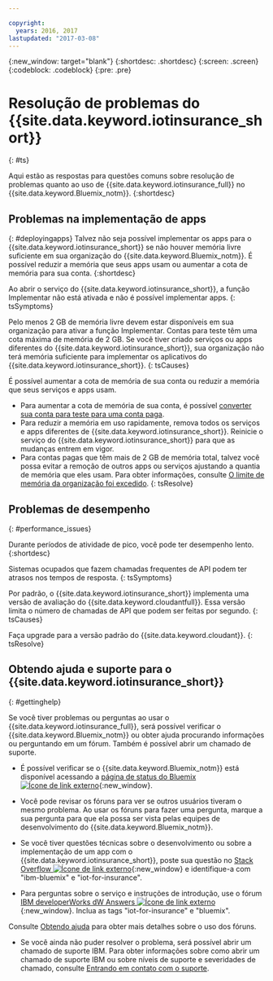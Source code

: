 ```yaml
---

copyright:
  years: 2016, 2017
lastupdated: "2017-03-08"
---
```


<!-- Common attributes used in the template are defined as follows: -->
{:new_window: target="blank"}
{:shortdesc: .shortdesc}
{:screen: .screen}
{:codeblock: .codeblock}
{:pre: .pre}


# Resolução de problemas do {{site.data.keyword.iotinsurance_short}}
{: #ts}

Aqui estão as respostas para questões comuns sobre resolução de problemas quanto ao uso de {{site.data.keyword.iotinsurance_full}} no {{site.data.keyword.Bluemix_notm}}.
{:shortdesc}

## Problemas na implementação de apps
{: #deployingapps}
Talvez não seja possível implementar os apps para o {{site.data.keyword.iotinsurance_short}} se não houver memória livre suficiente em sua organização do {{site.data.keyword.Bluemix_notm}}. É
possível reduzir a memória que seus apps usam ou aumentar a cota de memória para sua conta.
{:shortdesc}

Ao abrir o serviço do {{site.data.keyword.iotinsurance_short}}, a função Implementar não está ativada e não é possível implementar apps.
{: tsSymptoms}

Pelo menos 2 GB de memória livre devem estar disponíveis em sua organização para ativar a função Implementar. Contas para teste têm uma cota máxima de memória de 2 GB. Se você tiver criado serviços ou apps diferentes do {{site.data.keyword.iotinsurance_short}}, sua organização não terá memória suficiente para implementar os aplicativos do {{site.data.keyword.iotinsurance_short}}.
{: tsCauses}

É possível aumentar a cota de memória de sua conta ou reduzir a memória que seus serviços e apps usam.
- Para aumentar a cota de memória de sua conta, é possível [converter sua conta para teste para uma conta paga](https://console.ng.bluemix.net/docs/pricing/index.html#pay-accounts).
- Para reduzir a memória em uso rapidamente, remova todos os serviços e apps diferentes de {{site.data.keyword.iotinsurance_short}}. Reinicie o serviço do {{site.data.keyword.iotinsurance_short}} para que as mudanças entrem em vigor.
- Para contas pagas que têm mais de 2 GB de memória total, talvez você possa evitar a remoção de outros apps ou serviços ajustando a quantia de memória que eles usam. Para obter
informações, consulte [O limite de memória da organização foi excedido](https://console.ng.bluemix.net/docs/troubleshoot/ts_apps.html#ts_outofmemory).
{: tsResolve}

## Problemas de desempenho
{: #performance_issues}

Durante períodos de atividade de pico, você pode ter desempenho lento.
{:shortdesc}

Sistemas ocupados que fazem chamadas frequentes de API podem ter atrasos nos tempos de resposta.
{: tsSymptoms}

Por padrão, o {{site.data.keyword.iotinsurance_short}} implementa uma versão de avaliação do {{site.data.keyword.cloudantfull}}. Essa versão limita o número de chamadas de API que podem ser feitas por segundo.
{: tsCauses}

Faça upgrade para a versão padrão do {{site.data.keyword.cloudant}}.
{: tsResolve}

## Obtendo ajuda e suporte para o {{site.data.keyword.iotinsurance_short}}
{: #gettinghelp}

Se você tiver problemas ou perguntas ao usar o
{{site.data.keyword.iotinsurance_full}}, será possível verificar o
{{site.data.keyword.Bluemix_notm}} ou obter ajuda procurando informações ou
perguntando em um fórum. Também
é possível abrir um chamado de suporte.

- É possível verificar se o {{site.data.keyword.Bluemix_notm}} está disponível
acessando a [página de status do
Bluemix ![Ícone de link externo](../../icons/launch-glyph.svg)](https://developer.ibm.com/bluemix/support/#status){:new_window}.

- Você pode revisar os fóruns para ver se outros usuários tiveram o mesmo problema. Ao usar os fóruns para fazer uma pergunta, marque a sua pergunta para que ela possa ser vista pelas equipes de desenvolvimento do {{site.data.keyword.Bluemix_notm}}.
  <!--Insert the appropriate Stack Overflow tag for your service for <service_keyword> in URL and text below:  -->
- Se você tiver questões técnicas sobre o desenvolvimento ou sobre a implementação de
um app com o {{site.data.keyword.iotinsurance_short}}, poste sua questão no [Stack Overflow ![Ícone de link externo](../../icons/launch-glyph.svg)](http://stackoverflow.com/search?q=iot-insurance+ibm-bluemix){:new_window} e identifique-a com "ibm-bluemix" e "iot-for-insurance".
<!--Insert the appropriate dW Answers tag for your service for <service_keyword> in URL below:  -->
- Para perguntas sobre o serviço e instruções de introdução, use o fórum [IBM developerWorks dW Answers ![Ícone de link externo](../../icons/launch-glyph.svg)](https://developer.ibm.com/answers/topics/iot-insurance/?smartspace=bluemix){:new_window}. Inclua as tags "iot-for-insurance" e "bluemix".

Consulte [Obtendo ajuda](https://www.{DomainName}/docs/support/index.html#getting-help) para obter mais detalhes sobre o
uso dos fóruns.

- Se você ainda não puder resolver o problema, será possível abrir um chamado de suporte IBM. Para obter informações sobre como abrir um chamado de suporte IBM ou sobre níveis de suporte e severidades de chamado, consulte [Entrando em contato com o suporte](../support/index.html#contacting-support).
